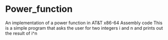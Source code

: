 # Power_function
An implementation of a power function in AT&amp;T x86-64 Assembly code
This is a simple program that asks the user for two integers i and n and prints out the result of i^n
